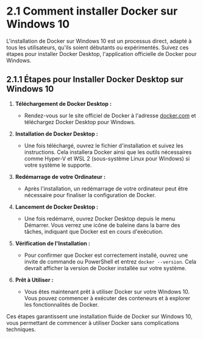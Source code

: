 # 2.1 Comment installer Docker sur Windows 10

L'installation de Docker sur Windows 10 est un processus direct, adapté à tous les utilisateurs, qu'ils soient débutants ou expérimentés. Suivez ces étapes pour installer Docker Desktop, l'application officielle de Docker pour Windows.

## 2.1.1 Étapes pour Installer Docker Desktop sur Windows 10
1. **Téléchargement de Docker Desktop :** 
   - Rendez-vous sur le site officiel de Docker à l'adresse [docker.com](https://www.docker.com/products/docker-desktop) et téléchargez Docker Desktop pour Windows.

2. **Installation de Docker Desktop :** 
   - Une fois téléchargé, ouvrez le fichier d'installation et suivez les instructions. Cela installera Docker ainsi que les outils nécessaires comme Hyper-V et WSL 2 (sous-système Linux pour Windows) si votre système le supporte.

3. **Redémarrage de votre Ordinateur :**
   - Après l'installation, un redémarrage de votre ordinateur peut être nécessaire pour finaliser la configuration de Docker.

4. **Lancement de Docker Desktop :** 
   - Une fois redémarré, ouvrez Docker Desktop depuis le menu Démarrer. Vous verrez une icône de baleine dans la barre des tâches, indiquant que Docker est en cours d'exécution.

5. **Vérification de l'Installation :** 
   - Pour confirmer que Docker est correctement installé, ouvrez une invite de commande ou PowerShell et entrez `docker --version`. Cela devrait afficher la version de Docker installée sur votre système.

6. **Prêt à Utiliser :** 
   - Vous êtes maintenant prêt à utiliser Docker sur votre Windows 10. Vous pouvez commencer à exécuter des conteneurs et à explorer les fonctionnalités de Docker.

Ces étapes garantissent une installation fluide de Docker sur Windows 10, vous permettant de commencer à utiliser Docker sans complications techniques.
